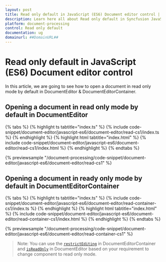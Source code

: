 ```yaml
---
layout: post
title: Read only default in JavaScript (ES6) Document editor control | Syncfusion
description: Learn here all about Read only default in Syncfusion JavaScript (ES6) Document editor control of Syncfusion Essential JS 2 and more.
platform: document-processing
control: Read only default 
documentation: ug
domainurl: ##DomainURL##
---
```


# Read only default in JavaScript (ES6) Document editor control

In this article, we are going to see how to open a document in read only mode by default in DocumentEditor & DocumentEditorContainer.

## Opening a document in read only mode by default in DocumentEditor

 

 {% tabs %}
{% highlight ts tabtitle="index.ts" %}
{% include code-snippet/document-editor/javascript-es6/document-editor/read-cs1/index.ts %}
{% endhighlight %}
{% highlight html tabtitle="index.html" %}
{% include code-snippet/document-editor/javascript-es6/document-editor/read-cs1/index.html %}
{% endhighlight %}
{% endtabs %}
        
{% previewsample "/document-processing/code-snippet/document-editor/javascript-es6/document-editor/read-cs1" %}



## Opening a document in ready only mode by default in DocumentEditorContainer

 

 {% tabs %}
{% highlight ts tabtitle="index.ts" %}
{% include code-snippet/document-editor/javascript-es6/document-editor/read-container-cs1/index.ts %}
{% endhighlight %}
{% highlight html tabtitle="index.html" %}
{% include code-snippet/document-editor/javascript-es6/document-editor/read-container-cs1/index.html %}
{% endhighlight %}
{% endtabs %}
        
{% previewsample "/document-processing/code-snippet/document-editor/javascript-es6/document-editor/read-container-cs1" %}



>Note: You can use the [`restrictEditing`](https://ej2.syncfusion.com/documentation/api/document-editor-container#restrictediting) in DocumentEditorContainer and [`isReadOnly`](https://ej2.syncfusion.com/documentation/api/document-editor#isreadonly) in DocumentEditor based on your requirement to change component to read only mode.